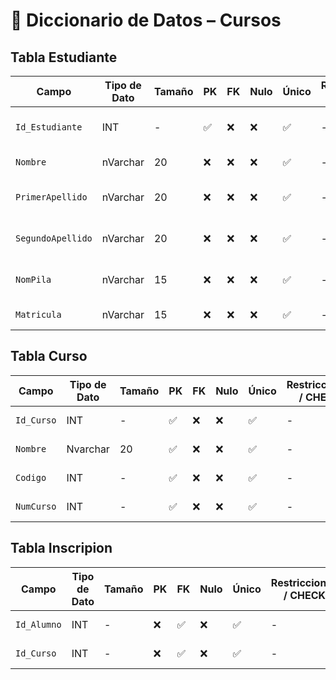 # 📘 Diccionario de Datos – Cursos

## Tabla Estudiante

| Campo           | Tipo de Dato | Tamaño | PK  | FK  | Nulo | Único | Restricciones / CHECK                      | Referencia a                    | Descripción                             |
|----------------|--------------|--------|-----|-----|------|--------|--------------------------------------------|----------------------------------|-----------------------------------------|
| `Id_Estudiante`   |  INT         | -      | ✅ | ❌ | ❌ | ✅ | -         | -           | Identidicador del Estudiante    |
| `Nombre`          |  nVarchar    | 20     | ❌ | ❌ | ❌ | ✅ | -         | -           | Nombre del Estudiante           |
| `PrimerApellido`  |  nVarchar    | 20     | ❌ | ❌ | ❌ | ✅ | -         | -           | Primer apellido del Estudiante  |
| `SegundoApellido` |  nVarchar    | 20     | ❌ | ❌ | ❌ | ✅ | -         | -           | Segundo apellido del Estudiante |
| `NomPila`         |  nVarchar    | 15     | ❌ | ❌ | ❌ | ✅ | -         | -           | Segundo nombre del Estudiante   |
| `Matricula`       |  nVarchar    | 15     | ❌ | ❌ | ❌ | ✅ | -         | -           | Matricula del Estudiante        |

## Tabla Curso

| Campo           | Tipo de Dato | Tamaño | PK  | FK  | Nulo | Único | Restricciones / CHECK                      | Referencia a                    | Descripción                             |
|----------------|--------------|--------|-----|-----|------|--------|--------------------------------------------|----------------------------------|-----------------------------------------|
| `Id_Curso`  | INT      | -     | ✅  | ❌ | ❌ | ✅ | -         | -           | Identidicador del Curso |
| `Nombre`    | Nvarchar | 20    | ✅  | ❌ | ❌ | ✅ | -         | -           | Nombre del Curso        |
| `Codigo`    | INT      | -     | ✅  | ❌ | ❌ | ✅ | -         | -           | Codigo del curso        |
| `NumCurso`  | INT      | -     | ✅  | ❌ | ❌ | ✅ | -         | -           | Numero del curso        |

## Tabla Inscripion

| Campo           | Tipo de Dato | Tamaño | PK  | FK  | Nulo | Único | Restricciones / CHECK                      | Referencia a                    | Descripción                             |
|----------------|--------------|--------|-----|-----|------|--------|--------------------------------------------|----------------------------------|-----------------------------------------|
| `Id_Alumno`  | INT      | -     | ❌ | ✅ | ❌ | ✅ | -         | -           | Identidicador del libro |
| `Id_Curso`   | INT      | -     | ❌ | ✅ | ❌ | ✅ | -         | -           | Identidicador del Curso |